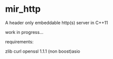# mir_http
A header only embeddable http(s) server in C++11

work in progress...

requirements:

zlib
curl
openssl 1.1.1
(non boost)asio 